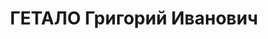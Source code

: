 ---
title: ГЕТАЛО Григорий Иванович
description: "1906 року народження, м. Комишня Комишнянського району Харківської області,\
  \ українець, освіта середня, член ВКП(б). Проживав: м. Донецьк. Секретар Будьоннівського\
  \ райпарткому. \n  Заарештований 19 липня 1937 року. Засуджений виїзною сесією військової\
  \ колегії Верховного Суду СРСР у м. Донецьку до розстрілу з конфіскацією майна.\
  \ Вирок приведений до виконання у м. Донецьку 3 грудня 1937 року. \n  Реабілітований\
  \ у 1956 році."
---